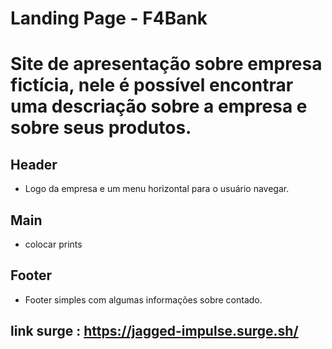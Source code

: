 # Landing Page - F4Bank

# Site de apresentação sobre empresa fictícia, nele é possível encontrar uma descriação sobre a empresa e sobre seus produtos.

<!-- Vou adcionar no final -->
## Header 
 - Logo da empresa e um menu horizontal para o usuário navegar.

## Main
- colocar prints
 
## Footer
 - Footer simples com algumas informações sobre contado.
 
## link surge : https://jagged-impulse.surge.sh/